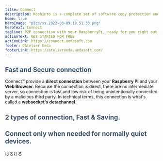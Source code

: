 ```yaml
---
title: Connect
description: Koshinto is a complete set of software copy protection and anti piracy library and service for free.Supported architecutres are raspberry pi, Linux, and Mac. This document provide you how to protect your application from unauthorized copies. 
home: true
heroImage: "pics/ss.2022-03-09.19.51.33.png"
heroText: Connect
tagline: P2P connection with your RaspberryPi, ready for you right out of the box.
actionText: GET STARTED FOR FREE
actionLink: https://connect.uedasoft.com
footer: ©Atelier Ueda
footerLink: https://atelierueda.uedasoft.com/
---
```

<div class="features">
  <div class="feature">
    <h2 style="color: #3a5169;">Fast and Secure connection</h2>
    Connect™️ provide a <b>direct connection</b> between your <b>Raspberry Pi</b> and your <b>Web Browser</b>. Because the connection is direct, there are no intermediate server, so connection is fast and low risk of being unintentionally connected by a malicious third party. In technical terms, this connection is what's called a <b>websocket's detachannel</b>.
  </div>
  <div class="feature">
    <h2 style="color: #3a5169;">2 types of connection, <b>Fast</b> & <b>Saving</b>.</h2>
  </div>
  <div class="feature">
    <h2 style="color: #3a5169;">Connect only when needed for normally quiet devices.</h2>
    けろけろ
  </div>
</div>
